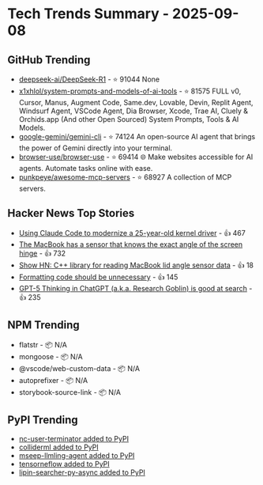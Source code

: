 # Tech Trends Summary - 2025-09-08

## GitHub Trending
- [deepseek-ai/DeepSeek-R1](https://github.com/deepseek-ai/DeepSeek-R1) - ⭐ 91044
  None
- [x1xhlol/system-prompts-and-models-of-ai-tools](https://github.com/x1xhlol/system-prompts-and-models-of-ai-tools) - ⭐ 81575
  FULL v0, Cursor, Manus, Augment Code, Same.dev, Lovable, Devin, Replit Agent, Windsurf Agent, VSCode Agent, Dia Browser, Xcode, Trae AI, Cluely & Orchids.app (And other Open Sourced) System Prompts, Tools & AI Models.
- [google-gemini/gemini-cli](https://github.com/google-gemini/gemini-cli) - ⭐ 74124
  An open-source AI agent that brings the power of Gemini directly into your terminal.
- [browser-use/browser-use](https://github.com/browser-use/browser-use) - ⭐ 69414
  🌐 Make websites accessible for AI agents. Automate tasks online with ease.
- [punkpeye/awesome-mcp-servers](https://github.com/punkpeye/awesome-mcp-servers) - ⭐ 68927
  A collection of MCP servers.

## Hacker News Top Stories
- [Using Claude Code to modernize a 25-year-old kernel driver](https://dmitrybrant.com/2025/09/07/using-claude-code-to-modernize-a-25-year-old-kernel-driver) - 👍 467
- [The MacBook has a sensor that knows the exact angle of the screen hinge](https://twitter.com/samhenrigold/status/1964428927159382261) - 👍 732
- [Show HN: C++ library for reading MacBook lid angle sensor data](https://github.com/ufoym/mac-angle) - 👍 18
- [Formatting code should be unnecessary](https://maxleiter.com/blog/formatting) - 👍 145
- [GPT-5 Thinking in ChatGPT (a.k.a. Research Goblin) is good at search](https://simonwillison.net/2025/Sep/6/research-goblin/) - 👍 235

## NPM Trending
- flatstr - 📦 N/A
- mongoose - 📦 N/A
- @vscode/web-custom-data - 📦 N/A
- autoprefixer - 📦 N/A
- storybook-source-link - 📦 N/A

## PyPI Trending
- [nc-user-terminator added to PyPI](https://pypi.org/project/nc-user-terminator/)
- [colliderml added to PyPI](https://pypi.org/project/colliderml/)
- [mseep-llmling-agent added to PyPI](https://pypi.org/project/mseep-llmling-agent/)
- [tensorneflow added to PyPI](https://pypi.org/project/tensorneflow/)
- [lipin-searcher-py-async added to PyPI](https://pypi.org/project/lipin-searcher-py-async/)
